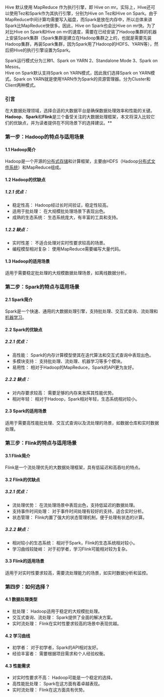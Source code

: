 Hive 默认使用 MapReduce 作为执行引擎，即 Hive on mr。实际上，Hive还可以使用Tez和Spark作为其执行引擎，分别为Hive on Tez和Hive on Spark。由于MapReduce中间计算均需要写入磁盘，而Spark是放在内存中，所以总体来讲Spark比MapReduce快很多。因此，Hive on Spark也会比Hive on mr快。为了对比Hive on Spark和Hive on mr的速度，需要在已经安装了Hadoop集群的机器上安装Spark集群（Spark集群是建立在Hadoop集群之上的，也就是需要先装Hadoop集群，再装Spark集群，因为Spark用了Hadoop的HDFS、YARN等），然后把Hive的执行引擎设置为Spark。

Spark运行模式分为三种1、Spark on YARN 2、Standalone Mode 3、Spark on Mesos。  
Hive on Spark默认支持Spark on YARN模式，因此我们选择Spark on YARN模式。Spark on YARN就是使用YARN作为Spark的资源管理器。分为Cluster和Client两种模式。

### 引言

在大数据处理领域，选择合适的大数据平台是确保数据处理效率和性能的关键。**Hadoop**、**Spark**和**Flink**是三个备受关注的大数据处理框架，本文将深入比较它们的优缺点，并为读者提供在不同场景下的选择建议。**

### 第一步：Hadoop的特点与适用场景

#### 1.1 Hadoop简介

Hadoop是一个开源的[分布式存储](https://cloud.tencent.com/product/cos?from_column=20065&from=20065)和计算框架，主要由HDFS（Hadoop[分布式文件系统](https://cloud.tencent.com/product/chdfs?from_column=20065&from=20065)）和MapReduce组成。

#### 1.2 Hadoop的优缺点

##### 1.2.1 优点：

- 稳定性高： Hadoop经过长时间验证，稳定性较高。
- 适用于批处理： 在大规模批处理场景下表现出色。
- 成熟的生态系统： 生态系统庞大，有丰富的工具和支持。

##### 1.2.2 缺点：

- 实时性差： 不适合处理对实时性要求较高的场景。
- 编程模型相对复杂： 使用MapReduce需要编写大量代码。

#### 1.3 Hadoop的适用场景

适用于需要稳定批处理的大规模数据处理场景，如离线数据分析。

### 第二步：Spark的特点与适用场景

#### 2.1 Spark简介

Spark是一个快速、通用的大数据处理引擎，支持批处理、交互式查询、流处理和[机器学习](https://cloud.tencent.com/developer/techpedia/1501?from_column=20065&from=20065)。

#### 2.2 Spark的优缺点

##### 2.2.1 优点：

- 高性能： Spark的内存计算模型使其在迭代算法和交互式查询中表现出色。
- 多模块支持： 支持批处理、流处理、机器学习等多个模块。
- 易用性： 相对于Hadoop的MapReduce，Spark的API更为友好。

##### 2.2.2 缺点：

- 对内存要求较高： 需要足够的内存来发挥其性能优势。
- 相对年轻： 相对于Hadoop，Spark相对年轻，生态系统相对较小。

#### 2.3 Spark的适用场景

适用于需要高性能批处理、交互式查询以及流处理的场景，如数据仓库和实时数据处理。

### 第三步：Flink的特点与适用场景

#### 3.1 Flink简介

Flink是一个流处理优先的大数据处理框架，具有低延迟和高吞吐的特点。

#### 3.2 Flink的优缺点

##### 3.2.1 优点：

- 流处理优势： 在流处理场景中表现出色，支持低延迟的数据处理。
- 支持事件时间处理： 对于事件时间处理有较好的支持，适合实时分析。
- 状态管理： Flink内置了强大的状态管理机制，便于处理有状态的计算。

##### 3.2.2 缺点：

- 相对较小的生态系统： 相对于Spark，Flink的生态系统相对较小。
- 学习曲线较陡峭： 对于初学者，学习Flink可能相对较为复杂。

#### 3.3 Flink的适用场景

适用于对实时性要求较高，需要流处理能力的场景，如实时数据分析和监控。

### 第四步：如何选择？

#### 4.1 数据处理类型

- 批处理： Hadoop适用于稳定的大规模批处理。
- 交互式查询、流处理： Spark提供了全面的解决方案。
- 实时流处理： Flink在实时性要求较高的场景中表现优越。

#### 4.2 学习曲线

- 初学者： 对于初学者，Spark的API相对友好。
- 经验丰富者： 需要根据项目需求和个人经验权衡。

#### 4.3 性能需求

- 对实时性要求不高： Hadoop可能是一个稳定的选择。
- 高性能批处理： Spark在这方面有着卓越表现。
- 实时流处理： Flink在这方面具有优势。